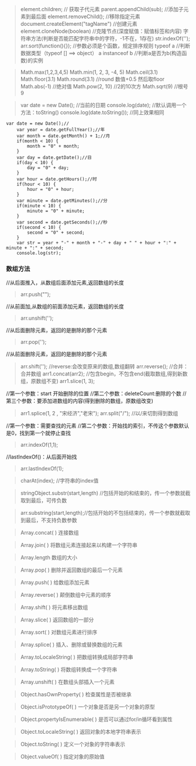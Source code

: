 > element.children;    // 获取子代元素
> parent.appendChild(sub);     //添加子元素到最后面
> element.removeChild();       //移除指定元素
> document.createElement("tagName")     //创建元素
> element.cloneNode(boolean)    //克隆节点(深度赋值：赋值标签和内容)
> 字符串方法(判断是否能匹配字符串中的字符，-1不在，1存在)  str.indexOf('');
> arr.sort(function(){});   //参数必须是个函数，规定排序规则
> typeof a            //判断数据类型（typeof [] ==> object）
> a instanceof b         //判断a是否为b(构造函数)的实例


> Math.max(1,2,3,4,5)
> Math.min(1, 2, 3, -4, 5)
> Math.ceil(3.1)
> Math.floor(3.1)
> Math.round(3.1)    //round   数值+0.5 然后取floor
> Math.abs(-1)       //绝对值
> Math.pow(2, 10)    //2的10次方
> Math.sqrt(9)       //根号9


> var date = new Date();   //当前的日期
> console.log(date);     //默认调用一个方法：toString()
> console.log(date.toString());  //同上效果相同
```
var date = new Date();//
    var year = date.getFullYear();//年
    var month = date.getMonth() + 1;//月
    if(month < 10) {
        month = "0" + month;
    }
    var day = date.getDate();//日
    if(day < 10) {
        day = "0" + day;
    }
    var hour = date.getHours();//时
    if(hour < 10) {
        hour = "0" + hour;
    }
    var minute = date.getMinutes();//分
    if(minute < 10) {
        minute = "0" + minute;
    }
    var second = date.getSeconds();//秒
    if(second < 10) {
        second = "0" + second;
    }
    var str = year + "-" + month + "-" + day + " " + hour + ":" + minute + ":" + second;
    console.log(str);
```


### 数组方法
//从后面推入，从数组后面添加元素,返回数组的长度
> arr.push("");

//从前面加,从数组的前面添加元素，返回数组的长度
> arr.unshift('');

//从后面删除元素，返回的是删除的那个元素
> arr.pop('');

//从前面删除元素，返回的是删除的那个元素
> arr.shift('');
//reverse:会改变原来的数组,数组翻转
> arr.reverse();
//合并：合并数组
> arr1.concat(arr2);
//包含begin，不包含end(截取数组,得到新数组，原数组不变)
> arr1.slice(1, 3);

//第一个参数：start  开始删除的位置
//第二个参数：deleteCount:删除的个数
//第三个参数：要添加进数组的内容(得到删除的数组，原数组改变)
> arr1.splice(1, 2 , "宋经济","老宋");
> arr.split("/");         //以/来切割得到数组

//第一个参数：需要查找的元素
//第二个参数：开始找的索引，不传这个参数默认是0，找到第一个就停止查找
> arr.indexOf(1,1);

//lastIndexOf()：从后面开始找
> arr.lastIndexOf(1);

> charAt(index);    //字符串的index值

> stringObject.substr(start,length)    //包括开始的和结束的，传一个参数就截取到最后，可传负数

> arr.substring(start,length);//包括开始的不包括结束的，传一个参数就截取到最后，不支持负数参数

> Array.concat( ) 连接数组

> Array.join( ) 将数组元素连接起来以构建一个字符串 

> Array.length 数组的大小


> Array.pop( ) 删除并返回数组的最后一个元素  

> Array.push( ) 给数组添加元素 

> Array.reverse( ) 颠倒数组中元素的顺序 

> Array.shift( ) 将元素移出数组 

> Array.slice( ) 返回数组的一部分 

> Array.sort( ) 对数组元素进行排序 

> Array.splice( ) 插入、删除或替换数组的元素 

> Array.toLocaleString( ) 把数组转换成局部字符串 

> Array.toString( ) 将数组转换成一个字符串 

> Array.unshift( ) 在数组头部插入一个元素

> Object.hasOwnProperty( ) 检查属性是否被继承 

> Object.isPrototypeOf( ) 一个对象是否是另一个对象的原型 

> Object.propertyIsEnumerable( ) 是否可以通过for/in循环看到属性 

> Object.toLocaleString( ) 返回对象的本地字符串表示 

> Object.toString( ) 定义一个对象的字符串表示 

> Object.valueOf( ) 指定对象的原始值








